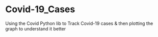 # Covid-19_Cases
Using the Covid Python lib to Track Covid-19 cases & then plotting the graph to understand it better
